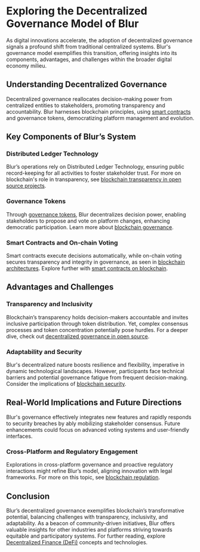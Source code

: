 # Exploring the Decentralized Governance Model of Blur

As digital innovations accelerate, the adoption of decentralized governance signals a profound shift from traditional centralized systems. Blur's governance model exemplifies this transition, offering insights into its components, advantages, and challenges within the broader digital economy milieu.

## Understanding Decentralized Governance

Decentralized governance reallocates decision-making power from centralized entities to stakeholders, promoting transparency and accountability. Blur harnesses blockchain principles, using [smart contracts](https://en.wikipedia.org/wiki/Smart_contract) and governance tokens, democratizing platform management and evolution.

## Key Components of Blur’s System

### Distributed Ledger Technology

Blur’s operations rely on Distributed Ledger Technology, ensuring public record-keeping for all activities to foster stakeholder trust. For more on blockchain's role in transparency, see [blockchain transparency in open source projects](https://www.license-token.com/wiki/blockchain-transparency-in-open-source-projects).

### Governance Tokens

Through [governance tokens](https://academy.binance.com/en/glossary/governance-token), Blur decentralizes decision power, enabling stakeholders to propose and vote on platform changes, enhancing democratic participation. Learn more about [blockchain governance](https://www.license-token.com/wiki/blockchain-governance).

### Smart Contracts and On-chain Voting

Smart contracts execute decisions automatically, while on-chain voting secures transparency and integrity in governance, as seen in [blockchain architectures](https://blockgeeks.com/guides/what-is-blockchain-technology/). Explore further with [smart contracts on blockchain](https://www.license-token.com/wiki/smart-contracts-on-blockchain).

## Advantages and Challenges

### Transparency and Inclusivity

Blockchain’s transparency holds decision-makers accountable and invites inclusive participation through token distribution. Yet, complex consensus processes and token concentration potentially pose hurdles. For a deeper dive, check out [decentralized governance in open source](https://www.license-token.com/wiki/decentralized-governance-in-open-source).

### Adaptability and Security

Blur's decentralized nature boosts resilience and flexibility, imperative in dynamic technological landscapes. However, participants face technical barriers and potential governance fatigue from frequent decision-making. Consider the implications of [blockchain security](https://www.license-token.com/wiki/blockchain-security).

## Real-World Implications and Future Directions

Blur's governance effectively integrates new features and rapidly responds to security breaches by ably mobilizing stakeholder consensus. Future enhancements could focus on advanced voting systems and user-friendly interfaces.

### Cross-Platform and Regulatory Engagement

Explorations in cross-platform governance and proactive regulatory interactions might refine Blur’s model, aligning innovation with legal frameworks. For more on this topic, see [blockchain regulation](https://www.license-token.com/wiki/blockchain-regulation).

## Conclusion

Blur’s decentralized governance exemplifies blockchain’s transformative potential, balancing challenges with transparency, inclusivity, and adaptability. As a beacon of community-driven initiatives, Blur offers valuable insights for other industries and platforms striving towards equitable and participatory systems. For further reading, explore [Decentralized Finance (DeFi)](https://www.forbes.com/advisor/investing/defi-decentralized-finance/) concepts and technologies.